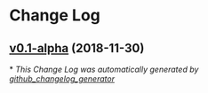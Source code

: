 # Change Log

## [v0.1-alpha](https://github.com/EdddieN/remachinon/tree/v0.1-alpha) (2018-11-30)


\* *This Change Log was automatically generated by [github_changelog_generator](https://github.com/skywinder/Github-Changelog-Generator)*